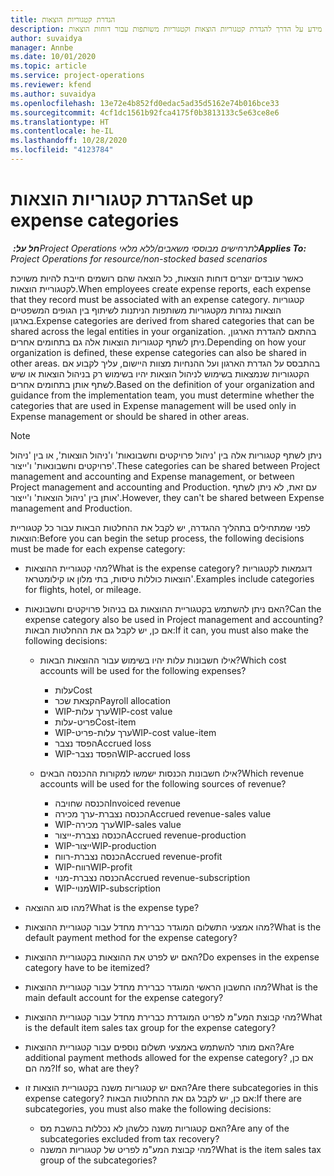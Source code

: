 ```yaml
---
title: הגדרת קטגוריות הוצאות
description: נושא זה מספק מידע על הדרך להגדרת קטגוריות הוצאות וקטגוריות משותפות עבור דוחות הוצאות.
author: suvaidya
manager: Annbe
ms.date: 10/01/2020
ms.topic: article
ms.service: project-operations
ms.reviewer: kfend
ms.author: suvaidya
ms.openlocfilehash: 13e72e4b852fd0edac5ad35d5162e74b016bce33
ms.sourcegitcommit: 4cf1dc1561b92fca4175f0b3813133c5e63ce8e6
ms.translationtype: HT
ms.contentlocale: he-IL
ms.lasthandoff: 10/28/2020
ms.locfileid: "4123784"
---
```

# <a name="set-up-expense-categories"></a><span data-ttu-id="4509a-103">הגדרת קטגוריות הוצאות</span><span class="sxs-lookup"><span data-stu-id="4509a-103">Set up expense categories</span></span>

<span data-ttu-id="4509a-104">_**חל על:** ‏Project Operations לתרחישים מבוססי משאבים/ללא מלאי_</span><span class="sxs-lookup"><span data-stu-id="4509a-104">_**Applies To:** Project Operations for resource/non-stocked based scenarios_</span></span>

<span data-ttu-id="4509a-105">כאשר עובדים יוצרים דוחות הוצאות, כל הוצאה שהם רושמים חייבת להיות משויכת לקטגוריית הוצאות.</span><span class="sxs-lookup"><span data-stu-id="4509a-105">When employees create expense reports, each expense that they record must be associated with an expense category.</span></span> <span data-ttu-id="4509a-106">קטגוריות הוצאות נגזרות מקטגוריות משותפות הניתנות לשיתוף בין הגופים המשפטיים בארגון.</span><span class="sxs-lookup"><span data-stu-id="4509a-106">Expense categories are derived from shared categories that can be shared across the legal entities in your organization.</span></span> <span data-ttu-id="4509a-107">בהתאם להגדרת הארגון, ניתן לשתף קטגוריות הוצאות אלה גם בתחומים אחרים.</span><span class="sxs-lookup"><span data-stu-id="4509a-107">Depending on how your organization is defined, these expense categories can also be shared in other areas.</span></span> <span data-ttu-id="4509a-108">בהתבסס על הגדרת הארגון ועל ההנחיות מצוות היישום, עליך לקבוע אם הקטגוריות שנמצאות בשימוש לניהול הוצאות יהיו בשימוש רק בניהול הוצאות או שיש לשתף אותן בתחומים אחרים.</span><span class="sxs-lookup"><span data-stu-id="4509a-108">Based on the definition of your organization and guidance from the implementation team, you must determine whether the categories that are used in Expense management will be used only in Expense management or should be shared in other areas.</span></span>

> [!NOTE]
> <span data-ttu-id="4509a-109">ניתן לשתף קטגוריות אלה בין 'ניהול פרויקטים וחשבונאות' ו'ניהול הוצאות', או בין 'ניהול פרויקטים וחשבונאות' ו'ייצור'.</span><span class="sxs-lookup"><span data-stu-id="4509a-109">These categories can be shared between Project management and accounting and Expense management, or between Project management and accounting and Production.</span></span> <span data-ttu-id="4509a-110">עם זאת, לא ניתן לשתף אותן בין 'ניהול הוצאות' ו'ייצור'.</span><span class="sxs-lookup"><span data-stu-id="4509a-110">However, they can't be shared between Expense management and Production.</span></span>

<span data-ttu-id="4509a-111">לפני שמתחילים בתהליך ההגדרה, יש לקבל את ההחלטות הבאות עבור כל קטגוריית הוצאות:</span><span class="sxs-lookup"><span data-stu-id="4509a-111">Before you can begin the setup process, the following decisions must be made for each expense category:</span></span>

- <span data-ttu-id="4509a-112">מהי קטגוריית ההוצאות?</span><span class="sxs-lookup"><span data-stu-id="4509a-112">What is the expense category?</span></span> <span data-ttu-id="4509a-113">דוגמאות לקטגוריות הוצאות כוללות טיסות, בתי מלון או קילומטראז'.</span><span class="sxs-lookup"><span data-stu-id="4509a-113">Examples include categories for flights, hotel, or mileage.</span></span>
- <span data-ttu-id="4509a-114">האם ניתן להשתמש בקטגוריית ההוצאות גם בניהול פרויקטים וחשבונאות?</span><span class="sxs-lookup"><span data-stu-id="4509a-114">Can the expense category also be used in Project management and accounting?</span></span> <span data-ttu-id="4509a-115">אם כן, יש לקבל גם את ההחלטות הבאות:</span><span class="sxs-lookup"><span data-stu-id="4509a-115">If it can, you must also make the following decisions:</span></span>

    - <span data-ttu-id="4509a-116">אילו חשבונות עלות יהיו בשימוש עבור ההוצאות הבאות?</span><span class="sxs-lookup"><span data-stu-id="4509a-116">Which cost accounts will be used for the following expenses?</span></span>

        - <span data-ttu-id="4509a-117">עלות</span><span class="sxs-lookup"><span data-stu-id="4509a-117">Cost</span></span>
        - <span data-ttu-id="4509a-118">הקצאת שכר</span><span class="sxs-lookup"><span data-stu-id="4509a-118">Payroll allocation</span></span>
        - <span data-ttu-id="4509a-119">WIP-ערך עלות</span><span class="sxs-lookup"><span data-stu-id="4509a-119">WIP-cost value</span></span>
        - <span data-ttu-id="4509a-120">פריט-עלות</span><span class="sxs-lookup"><span data-stu-id="4509a-120">Cost-item</span></span>
        - <span data-ttu-id="4509a-121">WIP-ערך עלות-פריט</span><span class="sxs-lookup"><span data-stu-id="4509a-121">WIP-cost value-item</span></span>
        - <span data-ttu-id="4509a-122">הפסד נצבר</span><span class="sxs-lookup"><span data-stu-id="4509a-122">Accrued loss</span></span>
        - <span data-ttu-id="4509a-123">WIP-הפסד נצבר</span><span class="sxs-lookup"><span data-stu-id="4509a-123">WIP-accrued loss</span></span>

    - <span data-ttu-id="4509a-124">אילו חשבונות הכנסות ישמשו למקורות ההכנסה הבאים?</span><span class="sxs-lookup"><span data-stu-id="4509a-124">Which revenue accounts will be used for the following sources of revenue?</span></span>

        - <span data-ttu-id="4509a-125">הכנסה שחויבה</span><span class="sxs-lookup"><span data-stu-id="4509a-125">Invoiced revenue</span></span>
        - <span data-ttu-id="4509a-126">הכנסה נצברת-ערך מכירה</span><span class="sxs-lookup"><span data-stu-id="4509a-126">Accrued revenue-sales value</span></span>
        - <span data-ttu-id="4509a-127">WIP-ערך מכירה</span><span class="sxs-lookup"><span data-stu-id="4509a-127">WIP-sales value</span></span>
        - <span data-ttu-id="4509a-128">הכנסה נצברת-ייצור</span><span class="sxs-lookup"><span data-stu-id="4509a-128">Accrued revenue-production</span></span>
        - <span data-ttu-id="4509a-129">WIP-ייצור</span><span class="sxs-lookup"><span data-stu-id="4509a-129">WIP-production</span></span>
        - <span data-ttu-id="4509a-130">הכנסה נצברת-רווח</span><span class="sxs-lookup"><span data-stu-id="4509a-130">Accrued revenue-profit</span></span>
        - <span data-ttu-id="4509a-131">WIP-רווח</span><span class="sxs-lookup"><span data-stu-id="4509a-131">WIP-profit</span></span>
        - <span data-ttu-id="4509a-132">הכנסה נצברת-מנוי</span><span class="sxs-lookup"><span data-stu-id="4509a-132">Accrued revenue-subscription</span></span>
        - <span data-ttu-id="4509a-133">WIP-מנוי</span><span class="sxs-lookup"><span data-stu-id="4509a-133">WIP-subscription</span></span>

- <span data-ttu-id="4509a-134">מהו סוג ההוצאה?</span><span class="sxs-lookup"><span data-stu-id="4509a-134">What is the expense type?</span></span>
- <span data-ttu-id="4509a-135">מהו אמצעי התשלום המוגדר כברירת מחדל עבור קטגוריית ההוצאות?</span><span class="sxs-lookup"><span data-stu-id="4509a-135">What is the default payment method for the expense category?</span></span>
- <span data-ttu-id="4509a-136">האם יש לפרט את ההוצאות בקטגוריית ההוצאות?</span><span class="sxs-lookup"><span data-stu-id="4509a-136">Do expenses in the expense category have to be itemized?</span></span>
- <span data-ttu-id="4509a-137">מהו החשבון הראשי המוגדר כברירת מחדל עבור קטגוריית ההוצאות?</span><span class="sxs-lookup"><span data-stu-id="4509a-137">What is the main default account for the expense category?</span></span>
- <span data-ttu-id="4509a-138">מהי קבוצת המע"מ לפריט המוגדרת כברירת מחדל עבור קטגוריית ההוצאות?</span><span class="sxs-lookup"><span data-stu-id="4509a-138">What is the default item sales tax group for the expense category?</span></span>
- <span data-ttu-id="4509a-139">האם מותר להשתמש באמצעי תשלום נוספים עבור קטגוריית ההוצאות?</span><span class="sxs-lookup"><span data-stu-id="4509a-139">Are additional payment methods allowed for the expense category?</span></span> <span data-ttu-id="4509a-140">אם כן, מה הם?</span><span class="sxs-lookup"><span data-stu-id="4509a-140">If so, what are they?</span></span>
- <span data-ttu-id="4509a-141">האם יש קטגוריות משנה בקטגוריית הוצאות זו?</span><span class="sxs-lookup"><span data-stu-id="4509a-141">Are there subcategories in this expense category?</span></span> <span data-ttu-id="4509a-142">אם כן, יש לקבל גם את ההחלטות הבאות:</span><span class="sxs-lookup"><span data-stu-id="4509a-142">If there are subcategories, you must also make the following decisions:</span></span>

    - <span data-ttu-id="4509a-143">האם קטגוריות משנה כלשהן לא נכללות בהשבת מס?</span><span class="sxs-lookup"><span data-stu-id="4509a-143">Are any of the subcategories excluded from tax recovery?</span></span>
    - <span data-ttu-id="4509a-144">מהי קבוצת המע"מ לפריט של קטגוריות המשנה?</span><span class="sxs-lookup"><span data-stu-id="4509a-144">What is the item sales tax group of the subcategories?</span></span>
